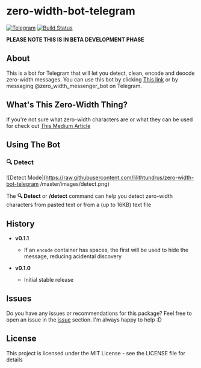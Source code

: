 # zero-width-bot-telegram

[![Telegram](https://img.shields.io/badge/Telegram-Lilith%20Tundrus-blue.svg)](https://telegram.me/lilithtundrus) [![Build Status](https://travis-ci.org/LilithTundrus/zero-width-bot-telegram.svg?branch=master)](https://travis-ci.org/LilithTundrus/zero-width-bot-telegram)

**PLEASE NOTE THIS IS IN BETA DEVELOPMENT PHASE** 


## About

This is a bot for Telegram that will let you detect, clean, encode and deocde zero-width messages. You can use this bot by clicking [This link](https://telegram.me/zero_width_messenger_bot) or by messaging @zero_width_messenger_bot on Telegram.


## What's This Zero-Width Thing?

If you're not sure what zero-width characters are or what they can be used for check out [This Medium Article](https://medium.com/@umpox/be-careful-what-you-copy-invisibly-inserting-usernames-into-text-with-zero-width-characters-18b4e6f17b66)

## Using The Bot

### 🔍 Detect

![Detect Mode](https://raw.githubusercontent.com/lilithtundrus/zero-width-bot-telegram
/master/images/detect.png)

The **🔍 Detect** or **/detect** command can help you detect zero-width characters from pasted text or from a (up to 16KB) text file


## History

- **v0.1.1**
    - If an `encode` container has spaces, the first will be used to hide the message, reducing acidental discovery


- **v0.1.0**
    - Initial stable release


## Issues

Do you have any issues or recommendations for this package? Feel free to open an issue in the [issue](https://github.com/LilithTundrus/zero-width-bot-telegram/issues) section. I'm always happy to help :D


## License

This project is licensed under the MIT License - see the LICENSE file for details